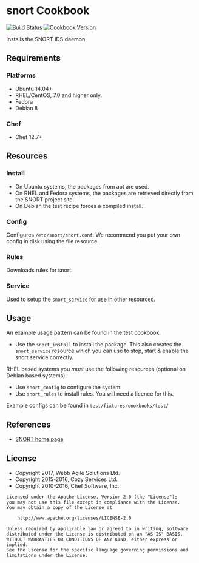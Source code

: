 # snort Cookbook

[![Build Status](https://travis-ci.org/sous-chefs/snort.svg?branch=master)](https://travis-ci.org/sous-chefs/snort) [![Cookbook Version](https://img.shields.io/cookbook/v/snort.svg)](https://supermarket.chef.io/cookbooks/snort)

Installs the SNORT IDS daemon.

## Requirements

### Platforms

- Ubuntu 14.04+
- RHEL/CentOS, 7.0 and higher only.
- Fedora
- Debian 8

### Chef

- Chef 12.7+

## Resources

### Install

- On Ubuntu systems, the packages from apt are used.
- On RHEL and Fedora systems, the packages are retrieved directly from the SNORT project site.
- On Debian the test recipe forces a compiled install.

### Config

Configures `/etc/snort/snort.conf`. We recommend you put your own config in disk using the file resource.

### Rules

Downloads rules for snort.

### Service

Used to setup the `snort_service` for use in other resources.

## Usage

An example usage pattern can be found in the test cookbook.

- Use the `snort_install` to install the package. This also creates the `snort_service` resource which you can use to stop, start & enable the snort service correctly.

RHEL based systems you _must_ use the following resources (optional on Debian based systems).

- Use `snort_config` to configure the system.
- Use `snort_rules` to install rules. You will need a licence for this.

Example configs can be found in `test/fixtures/cookbooks/test/`

## References

- [SNORT home page](http://www.snort.org)

## License

- Copyright 2017, Webb Agile Solutions Ltd.
- Copyright 2015-2016, Cozy Services Ltd.
- Copyright 2010-2016, Chef Software, Inc.

```
Licensed under the Apache License, Version 2.0 (the "License");
you may not use this file except in compliance with the License.
You may obtain a copy of the License at

    http://www.apache.org/licenses/LICENSE-2.0

Unless required by applicable law or agreed to in writing, software
distributed under the License is distributed on an "AS IS" BASIS,
WITHOUT WARRANTIES OR CONDITIONS OF ANY KIND, either express or implied.
See the License for the specific language governing permissions and
limitations under the License.
```
